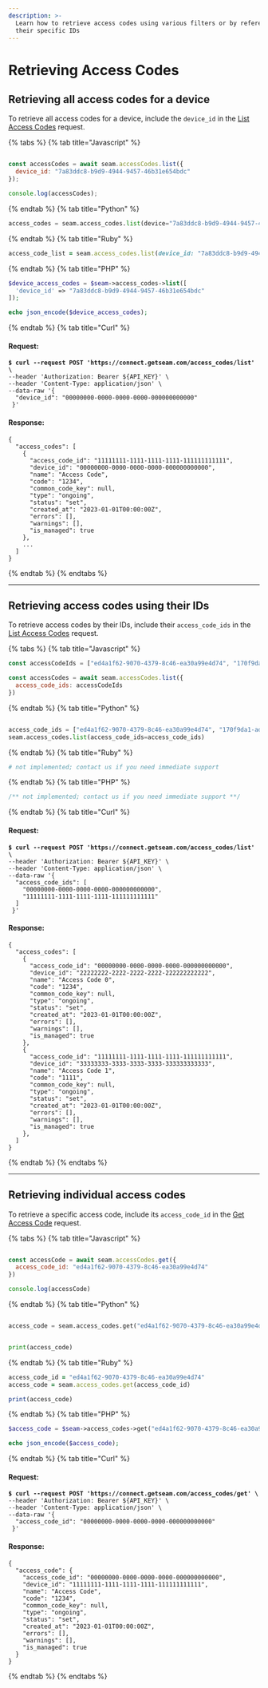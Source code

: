 ```yaml
---
description: >-
  Learn how to retrieve access codes using various filters or by referencing
  their specific IDs
---
```


# Retrieving Access Codes

## Retrieving all access codes for a device

To retrieve all access codes for a device, include the `device_id` in the [List Access Codes](../../../api-clients/access-codes/list-access-codes.md) request.



<!-- CODE INJECT START
List the access codes for a device. Please use device_id "7a83ddc8-b9d9-4944-9457-46b31e654bdc"
-->
{% tabs %}
{% tab title="Javascript" %}
```javascript

const accessCodes = await seam.accessCodes.list({
  device_id: "7a83ddc8-b9d9-4944-9457-46b31e654bdc"
});

console.log(accessCodes);
```
{% endtab %}
{% tab title="Python" %}
```python
access_codes = seam.access_codes.list(device="7a83ddc8-b9d9-4944-9457-46b31e654bdc")
```
{% endtab %}
{% tab title="Ruby" %}
```ruby
access_code_list = seam.access_codes.list(device_id: "7a83ddc8-b9d9-4944-9457-46b31e654bdc")
```
{% endtab %}
{% tab title="PHP" %}
```php
$device_access_codes = $seam->access_codes->list([
  'device_id' => "7a83ddc8-b9d9-4944-9457-46b31e654bdc"
]);

echo json_encode($device_access_codes);
```
{% endtab %}
{% tab title="Curl" %}
#### Request:

<pre class="language-bash"><code class="lang-bash"><strong>$ curl --request POST 'https://connect.getseam.com/access_codes/list' \
</strong>--header 'Authorization: Bearer ${API_KEY}' \
--header 'Content-Type: application/json' \
--data-raw '{
  "device_id": "00000000-0000-0000-0000-000000000000"
 }'
</code></pre>

#### Response:

```
{
  "access_codes": [
    {
      "access_code_id": "11111111-1111-1111-1111-111111111111",
      "device_id": "00000000-0000-0000-0000-000000000000",
      "name": "Access Code",
      "code": "1234",
      "common_code_key": null,
      "type": "ongoing",
      "status": "set",
      "created_at": "2023-01-01T00:00:00Z",
      "errors": [],
      "warnings": [],
      "is_managed": true
    },
    ...
  ]
}
```
{% endtab %}
{% endtabs %}
<!-- CODE INJECT END -->


***

## Retrieving access codes using their IDs

To retrieve access codes by their IDs, include their `access_code_ids` in the [List Access Codes](../../../api-clients/access-codes/list-access-codes.md) request.

<!-- CODE INJECT START
List access codes using their ids. Please use the following access code ids: "ed4a1f62-9070-4379-8c46-ea30a99e4d74" and "170f9da1-ad0e-46c2-a37b-a9959843ecf5"
-->
{% tabs %}
{% tab title="Javascript" %}
```javascript
const accessCodeIds = ["ed4a1f62-9070-4379-8c46-ea30a99e4d74", "170f9da1-ad0e-46c2-a37b-a9959843ecf5"];

const accessCodes = await seam.accessCodes.list({
  access_code_ids: accessCodeIds
})
```
{% endtab %}
{% tab title="Python" %}
```python

access_code_ids = ["ed4a1f62-9070-4379-8c46-ea30a99e4d74", "170f9da1-ad0e-46c2-a37b-a9959843ecf5"]
seam.access_codes.list(access_code_ids=access_code_ids)
```
{% endtab %}
{% tab title="Ruby" %}
```ruby
# not implemented; contact us if you need immediate support
```
{% endtab %}
{% tab title="PHP" %}
```php
/** not implemented; contact us if you need immediate support **/
```
{% endtab %}
{% tab title="Curl" %}
#### Request:

<pre class="language-bash"><code class="lang-bash"><strong>$ curl --request POST 'https://connect.getseam.com/access_codes/list' \
</strong>--header 'Authorization: Bearer ${API_KEY}' \
--header 'Content-Type: application/json' \
--data-raw '{
  "access_code_ids": [
    "00000000-0000-0000-0000-000000000000",
    "11111111-1111-1111-1111-111111111111"
  ]
 }'
</code></pre>

#### Response:

```
{
  "access_codes": [
    {
      "access_code_id": "00000000-0000-0000-0000-000000000000",
      "device_id": "22222222-2222-2222-2222-222222222222",
      "name": "Access Code 0",
      "code": "1234",
      "common_code_key": null,
      "type": "ongoing",
      "status": "set",
      "created_at": "2023-01-01T00:00:00Z",
      "errors": [],
      "warnings": [],
      "is_managed": true
    },
    {
      "access_code_id": "11111111-1111-1111-1111-111111111111",
      "device_id": "33333333-3333-3333-3333-333333333333",
      "name": "Access Code 1",
      "code": "1111",
      "common_code_key": null,
      "type": "ongoing",
      "status": "set",
      "created_at": "2023-01-01T00:00:00Z",
      "errors": [],
      "warnings": [],
      "is_managed": true
    },
  ]
}
```
{% endtab %}
{% endtabs %}
<!-- CODE INJECT END -->


***

## Retrieving individual access codes

To retrieve a specific access code, include its `access_code_id` in the [Get Access Code](../../../api-clients/access-codes/get-an-access-code.md) request.

<!-- CODE INJECT START
Get a single access code using its id. Please use the following access code id: "ed4a1f62-9070-4379-8c46-ea30a99e4d74"
-->
{% tabs %}
{% tab title="Javascript" %}
```javascript

const accessCode = await seam.accessCodes.get({
  access_code_id: "ed4a1f62-9070-4379-8c46-ea30a99e4d74"
})

console.log(accessCode)
```
{% endtab %}
{% tab title="Python" %}
```python

access_code = seam.access_codes.get("ed4a1f62-9070-4379-8c46-ea30a99e4d74")


print(access_code)
```
{% endtab %}
{% tab title="Ruby" %}
```ruby
access_code_id = "ed4a1f62-9070-4379-8c46-ea30a99e4d74"
access_code = seam.access_codes.get(access_code_id)

print(access_code)
```
{% endtab %}
{% tab title="PHP" %}
```php
$access_code = $seam->access_codes->get("ed4a1f62-9070-4379-8c46-ea30a99e4d74");

echo json_encode($access_code);
```
{% endtab %}
{% tab title="Curl" %}
#### Request:

<pre class="language-bash"><code class="lang-bash"><strong>$ curl --request POST 'https://connect.getseam.com/access_codes/get' \
</strong>--header 'Authorization: Bearer ${API_KEY}' \
--header 'Content-Type: application/json' \
--data-raw '{
  "access_code_id": "00000000-0000-0000-0000-000000000000"
 }'
</code></pre>

#### Response:

```
{
  "access_code": {
    "access_code_id": "00000000-0000-0000-0000-000000000000",
    "device_id": "11111111-1111-1111-1111-111111111111",
    "name": "Access Code",
    "code": "1234",
    "common_code_key": null,
    "type": "ongoing",
    "status": "set",
    "created_at": "2023-01-01T00:00:00Z",
    "errors": [],
    "warnings": [],
    "is_managed": true
  }
}
```
{% endtab %}
{% endtabs %}
<!-- CODE INJECT END -->

